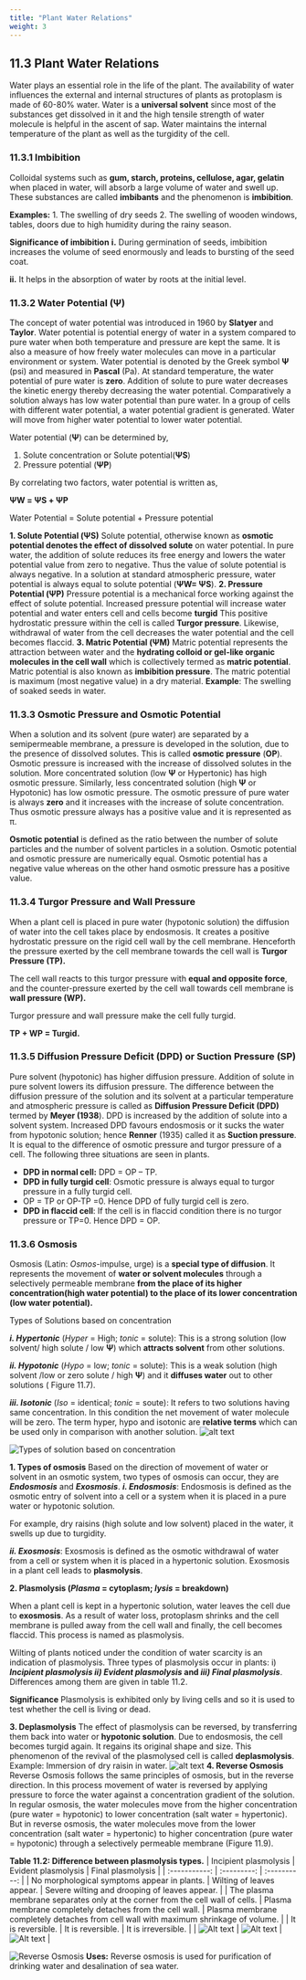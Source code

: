 ```yaml
---
title: "Plant Water Relations"
weight: 3
---
```






## 11.3 Plant Water Relations

Water plays an essential role in the life of the plant. The availability of water influences the external and internal structures of plants as protoplasm is made of 60-80% water. Water is a **universal solvent** since most of the substances get dissolved in it and the high tensile strength of water molecule is helpful in the ascent of sap. Water maintains the internal temperature of the plant as well as the turgidity of the cell.

### 11.3.1 Imbibition

Colloidal systems such as **gum, starch, proteins, cellulose, agar, gelatin** when placed in water, will absorb a large volume of water and swell up. These substances are called **imbibants** and the phenomenon is **imbibition**.

**Examples:** 1. The swelling of dry seeds 2. The swelling of wooden windows, tables, doors due to high humidity during the rainy season.

**Significance of imbibition**
**i.** During germination of seeds, imbibition increases the volume of seed enormously and leads to bursting of the seed coat.

**ii.** It helps in the absorption of water by roots at the initial level.

### 11.3.2 Water Potential (Ψ)

The concept of water potential was introduced in 1960 by **Slatyer** and **Taylor**. Water potential is potential energy of water in a system compared to pure water when both temperature and pressure are kept the same. It is also a measure of how freely water molecules can move in a particular environment or system. Water potential is denoted by the Greek symbol **Ψ** (psi) and measured in **Pascal** (Pa). At standard temperature, the water potential of pure water is **zero**. Addition of solute to pure water decreases the kinetic energy thereby decreasing the water potential. Comparatively a solution always has low water potential than pure water. In a group of cells with different water potential, a water potential gradient is generated. Water will move from higher water potential to lower water potential.

Water potential (**Ψ**) can be determined by,

1. Solute concentration or Solute potential(**ΨS**)
2. Pressure potential (**ΨP**)

By correlating two factors, water potential is written as,

**ΨW = ΨS + ΨP**

Water Potential = Solute potential + Pressure potential

**1. Solute Potential (ΨS)**
Solute potential, otherwise known as **osmotic potential denotes the effect of dissolved solute** on water potential. In pure water, the addition of solute reduces its free energy and lowers the water potential value from zero to negative. Thus the value of solute potential is always negative. In a solution at standard atmospheric pressure, water potential is always equal to solute potential (**ΨW= ΨS**).
**2. Pressure Potential (ΨP)**
Pressure potential is a mechanical force working against the effect of solute potential. Increased pressure potential will increase water potential and water enters cell and cells become **turgid** This positive hydrostatic pressure within the cell is called **Turgor pressure**. Likewise, withdrawal of water from the cell decreases the water potential and the cell becomes flaccid.
**3. Matric Potential (ΨM)**
Matric potential represents the attraction between water and the **hydrating colloid or gel-like organic molecules in the cell wall** which is collectively termed as **matric potential**. Matric potential is also known as **imbibition pressure**. The matric potential is maximum (most negative value) in a dry material. **Example**: The swelling of soaked seeds in water.

### 11.3.3 Osmotic Pressure and Osmotic Potential

When a solution and its solvent (pure water) are separated by a semipermeable membrane, a pressure is developed in the solution, due to the presence of dissolved solutes. This is called **osmotic pressure** (**OP**). Osmotic pressure is increased with the increase of dissolved solutes in the solution. More concentrated solution (low **Ψ** or Hypertonic) has high osmotic pressure. Similarly, less concentrated solution (high **Ψ** or Hypotonic) has low osmotic pressure. The osmotic pressure of pure water is always **zero** and it increases with the increase of solute concentration. Thus osmotic pressure always has a positive value and it is represented as π.

**Osmotic potential** is defined as the ratio between the number of solute particles and the number of solvent particles in a solution. Osmotic potential and osmotic pressure are numerically equal. Osmotic potential has a negative value whereas on the other hand osmotic pressure has a positive value.

### 11.3.4 Turgor Pressure and Wall Pressure

When a plant cell is placed in pure water (hypotonic solution) the diffusion of water into the cell takes place by endosmosis. It creates a positive hydrostatic pressure on the rigid cell wall by the cell membrane. Henceforth the pressure exerted by the cell membrane towards the cell wall is **Turgor Pressure (TP).**

The cell wall reacts to this turgor pressure with **equal and opposite force**, and the counter-pressure exerted by the cell wall towards cell membrane is **wall pressure (WP).**

Turgor pressure and wall pressure make the cell fully turgid.

**TP + WP = Turgid.**

### 11.3.5 Diffusion Pressure Deficit (DPD) or Suction Pressure (SP)

Pure solvent (hypotonic) has higher diffusion pressure. Addition of solute in pure solvent lowers its diffusion pressure. The difference between the diffusion pressure of the solution and its solvent at a particular temperature and atmospheric pressure is called as **Diffusion Pressure Deficit (DPD)** termed by **Meyer (1938**). DPD is increased by the addition of solute into a solvent system. Increased DPD favours endosmosis or it sucks the water from hypotonic solution; hence **Renner** (1935) called it as **Suction pressure**. It is equal to the difference of osmotic pressure and turgor pressure of a cell. The following three situations are seen in plants.

- **DPD in normal cell:** DPD = OP – TP.
- **DPD in fully turgid cell**: Osmotic pressure is always equal to turgor pressure in a fully turgid cell.
- OP = TP or OP-TP =0. Hence DPD of fully turgid cell is zero.
- **DPD in flaccid cell**: If the cell is in flaccid condition there is no turgor pressure or TP=0. Hence DPD = OP.

### 11.3.6 Osmosis

Osmosis (Latin: _Osmos_-impulse, urge) is a **special type of diffusion**. It represents the movement of **water or solvent molecules** through a selectively permeable membrane **from the place of its higher concentration(high water potential) to the place of its lower concentration (low water potential).**

Types of Solutions based on concentration

**_i. Hypertonic_** (_Hyper_ = High; _tonic_ = solute): This is a strong solution (low solvent/ high solute / low **Ψ**) which **attracts solvent** from other solutions.

**_ii. Hypotonic_** (_Hypo_ = low; _tonic_ = solute): This is a weak solution (high solvent /low or zero solute / high **Ψ**) and it **diffuses water** out to other solutions ( Figure 11.7).

**_iii. Isotonic_** (_Iso_ = identical; _tonic_ = soute): It refers to two solutions having same concentration. In this condition the net movement of water molecule will be zero. The term hyper, hypo and isotonic are **relative terms** which can be used only in comparison with another solution.
![alt text](image.png)

![Types of solution based on concentration](11.9.png)

**1. Types of osmosis**
Based on the direction of movement of water or solvent in an osmotic system, two types of osmosis can occur, they are **_Endosmosis_** and **_Exosmosis_**.
**_i. Endosmosis_**: Endosmosis is defined as the osmotic entry of solvent into a cell or a system when it is placed in a pure water or hypotonic solution.

For example, dry raisins (high solute and low solvent) placed in the water, it swells up due to turgidity.

**_ii. Exosmosis_**: Exosmosis is defined as the osmotic withdrawal of water from a cell or system when it is placed in a hypertonic solution. Exosmosis in a plant cell leads to **plasmolysis**.

**2. Plasmolysis (_Plasma_ = cytoplasm; _lysis_ = breakdown)**

When a plant cell is kept in a hypertonic solution, water leaves the cell due to **exosmosis**. As a result of water loss, protoplasm shrinks and the cell membrane is pulled away from the cell wall and finally, the cell becomes flaccid. This process is named as plasmolysis.

Wilting of plants noticed under the condition of water scarcity is an indication of plasmolysis. Three types of plasmolysis occur in plants: i) **_Incipient plasmolysis ii) Evident plasmolysis_ and _iii) Final plasmolysis_**. Differences among them are given in table 11.2.

**Significance**
Plasmolysis is exhibited only by living cells and so it is used to test whether the cell is living or dead.

**3. Deplasmolysis** The effect of plasmolysis can be reversed, by transferring them back into water or **hypotonic solution**. Due to endosmosis, the cell becomes turgid again. It regains its original shape and size. This phenomenon of the revival of the plasmolysed cell is called **deplasmolysis**. Example: Immersion of dry raisin in water.
![alt text](image-1.png)
**4. Reverse Osmosis**
Reverse Osmosis follows the same principles of osmosis, but in the reverse direction. In this process movement of water is reversed by applying pressure to force the water against a concentration gradient of the solution. In regular osmosis, the water molecules move from the higher concentration (pure water = hypotonic) to lower concentration (salt water = hypertonic). But in reverse osmosis, the water molecules move from the lower concentration (salt water = hypertonic) to higher concentration (pure water = hypotonic) through a selectively permeable membrane (Figure 11.9).

**Table 11.2: Difference between plasmolysis types.**
| Incipient plasmolysis | Evident plasmolysis | Final plasmolysis |
| :-----------: | :---------: | :----------: |
| No morphological symptoms appear in plants. | Wilting of leaves appear. | Severe wilting and drooping of leaves appear. |
| The plasma membrane separates only at the corner from the cell wall of cells. | Plasma membrane completely detaches from the cell wall. | Plasma membrane completely detaches from cell wall with maximum shrinkage of volume. |
| It is reversible. | It is reversible. | It is irreversible. |
| ![Alt text](t1.png) | ![Alt text](t2.png) | ![Alt text](t3.png) |

![Reverse Osmosis](11.11.png)
**Uses:** Reverse osmosis is used for purification of drinking water and desalination of sea water.

